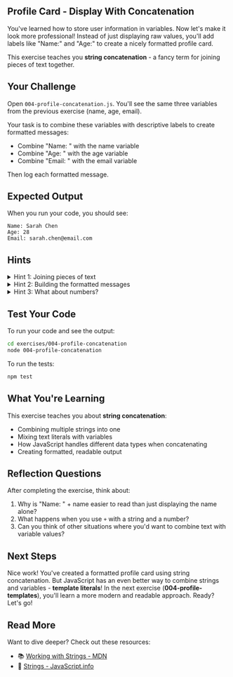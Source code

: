 ## Profile Card - Display With Concatenation

You've learned how to store user information in variables. Now let's make it look more professional! Instead of just displaying raw values, you'll add labels like "Name:" and "Age:" to create a nicely formatted profile card.

This exercise teaches you **string concatenation** - a fancy term for joining pieces of text together.

## Your Challenge

Open `004-profile-concatenation.js`. You'll see the same three variables from the previous exercise (name, age, email).

Your task is to combine these variables with descriptive labels to create formatted messages:
- Combine "Name: " with the name variable
- Combine "Age: " with the age variable
- Combine "Email: " with the email variable

Then log each formatted message.

## Expected Output

When you run your code, you should see:
```
Name: Sarah Chen
Age: 28
Email: sarah.chen@email.com
```

## Hints

<details>
<summary>Hint 1: Joining pieces of text</summary>

You've probably used the plus sign for adding numbers. But what happens when you put a plus sign between two pieces of text? Try experimenting with joining "Hello" and "World" to see what happens. This same approach works for joining labels like "Name: " with the actual name value.

</details>

<details>
<summary>Hint 2: Building the formatted messages</summary>

Think about what you want to see in the output: "Name: Sarah Chen". This is made up of two parts - a label and a value. How can you combine the label text with what's stored in your variable? Don't forget about spacing - you'll want a space after the colon!

</details>

<details>
<summary>Hint 3: What about numbers?</summary>

You need to combine text labels with different types of data - both text and numbers. What do you think happens when you try to join a piece of text with a number? Does JavaScript know what to do?

</details>

## Test Your Code

To run your code and see the output:
```bash
cd exercises/004-profile-concatenation
node 004-profile-concatenation
```

To run the tests:
```bash
npm test
```

## What You're Learning

This exercise teaches you about **string concatenation**:
- Combining multiple strings into one
- Mixing text literals with variables
- How JavaScript handles different data types when concatenating
- Creating formatted, readable output

## Reflection Questions

After completing the exercise, think about:
1. Why is "Name: " + name easier to read than just displaying the name alone?
2. What happens when you use `+` with a string and a number?
3. Can you think of other situations where you'd want to combine text with variable values?

## Next Steps

Nice work! You've created a formatted profile card using string concatenation. But JavaScript has an even better way to combine strings and variables - **template literals**! In the next exercise (**004-profile-templates**), you'll learn a more modern and readable approach. Ready? Let's go!

## Read More

Want to dive deeper? Check out these resources:

- 📚 [Working with Strings - MDN](https://developer.mozilla.org/en-US/docs/Web/JavaScript/Guide/Text_formatting)
- 🎯 [Strings - JavaScript.info](https://javascript.info/string)
